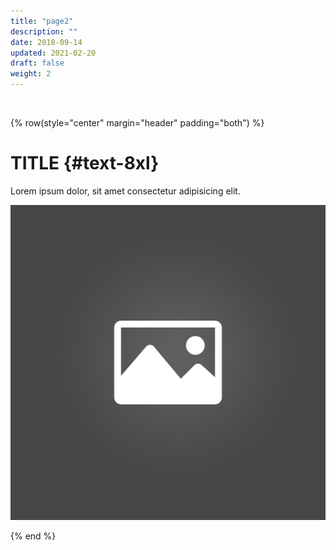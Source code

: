 ```yaml
---
title: "page2"
description: ""
date: 2018-09-14
updated: 2021-02-20
draft: false
weight: 2
---
```


<br>

<!-- section 1 (co-found) -->

{% row(style="center" margin="header" padding="both") %}

# TITLE {#text-8xl}

Lorem ipsum dolor, sit amet consectetur adipisicing elit.

![Image](placeholder.jpg#medium#mx-auto)

{% end %}


